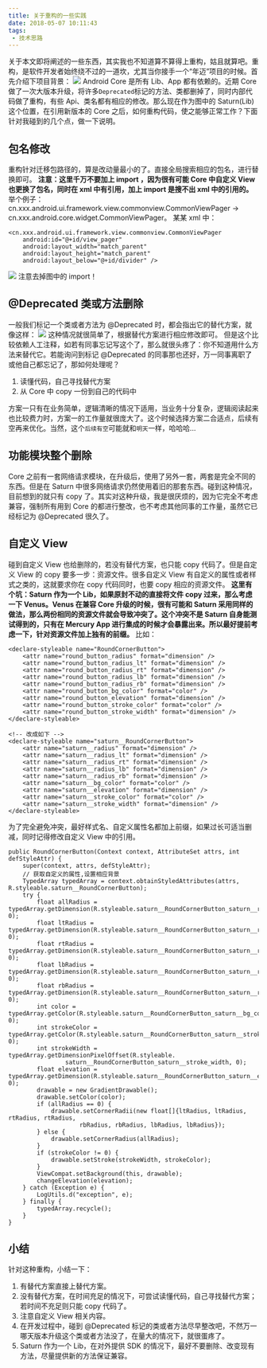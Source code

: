 ```yaml
---
title: 关于重构的一些实践
date: 2018-05-07 10:11:43
tags:
 - 技术思路
---
```

关于本文即将阐述的一些东西，其实我也不知道算不算得上重构，姑且就算吧。重构，是软件开发者始终绕不过的一道坎，尤其当你接手一个“年迈”项目的时候。首先介绍下项目背景：
![](https://images-1258496336.cos.ap-chengdu.myqcloud.com/2018/5/7/%E5%BE%AE%E4%BF%A1%E5%9B%BE%E7%89%87_20180507102549.png)
Android Core 是所有 Lib、App 都有依赖的。近期 Core 做了一次大版本升级，将许多``Deprecated``标记的方法、类都删掉了，同时内部代码做了重构，有些 Api、类名都有相应的修改。那么现在作为图中的 Saturn(Lib) 这个位置，在引用新版本的 Core 之后，如何重构代码，使之能够正常工作？下面针对我碰到的几个点，做一下说明。

<!-- more -->

## 包名修改
重构针对迁移包路径的，算是改动量最小的了。直接全局搜索相应的包名，进行替换即可。
**注意：这里千万不要加上 import ，因为很有可能 Core 中自定义 View 也更换了包名，同时在 xml 中有引用，加上 import 是搜不出 xml 中的引用的。**
举个例子：cn.xxx.android.ui.framework.view.commonview.CommonViewPager -> cn.xxx.android.core.widget.CommonViewPager。
某某 xml 中：
```
<cn.xxx.android.ui.framework.view.commonview.CommonViewPager
    android:id="@+id/view_pager"
    android:layout_width="match_parent"
    android:layout_height="match_parent"
    android:layout_below="@+id/divider" />
```
![](https://images-1258496336.cos.ap-chengdu.myqcloud.com/2018/5/7/%E5%BE%AE%E4%BF%A1%E5%9B%BE%E7%89%87_20180507103810.png)
注意去掉图中的 import！

## @Deprecated 类或方法删除
一般我们标记一个类或者方法为 @Deprecated 时，都会指出它的替代方案，就像这样：
![](https://images-1258496336.cos.ap-chengdu.myqcloud.com/2018/5/7/1.png)
这种情况就很简单了，根据替代方案进行相应修改即可。
但是这个比较依赖人工注释，如若有同事忘记写这个了，那么就很头疼了：你不知道用什么方法来替代它。若能询问到标记 @Deprecated 的同事那也还好，万一同事离职了或他自己都忘记了，那如何处理呢？
1. 读懂代码，自己寻找替代方案
2. 从 Core 中 copy 一份到自己的代码中

方案一只有在业务简单，逻辑清晰的情况下适用，当业务十分复杂，逻辑阅读起来也比较费力时，方案一的工作量就很庞大了。这个时候选择方案二合适点，后续有空再来优化。当然，这个``后续有空``可能就和``明天``一样，哈哈哈...

## 功能模块整个删除
Core 之前有一套网络请求模块，在升级后，使用了另外一套，两套是完全不同的东西。但是在 Saturn 中很多网络请求仍然使用着旧的那套东西。碰到这种情况，目前想到的就只有 copy 了。其实对这种升级，我是很厌烦的，因为它完全不考虑兼容，强制所有用到 Core 的都进行整改，也不考虑其他同事的工作量，虽然它已经标记为 @Deprecated 很久了。

## 自定义 View
碰到自定义 View 也给删除的，若没有替代方案，也只能 copy 代码了。但是自定义 View 的 copy 要多一步：资源文件。很多自定义 View 有自定义的属性或者样式之类的，这就要求你在 copy 代码同时，也要 copy 相应的资源文件。
**这里有个坑：Saturn 作为一个 Lib，如果原封不动的直接将文件 copy 过来，那么考虑一下 Venus。Venus 在兼容 Core 升级的时候，很有可能和 Saturn 采用同样的做法，那么两份相同的资源文件就会导致冲突了。这个冲突不是 Saturn 自身能测试得到的，只有在 Mercury App 进行集成的时候才会暴露出来。所以最好提前考虑一下，针对资源文件加上独有的前缀。**
比如：
```
<declare-styleable name="RoundCornerButton">
    <attr name="round_button_radius" format="dimension" />
    <attr name="round_button_radius_lt" format="dimension" />
    <attr name="round_button_radius_rt" format="dimension" />
    <attr name="round_button_radius_lb" format="dimension" />
    <attr name="round_button_radius_rb" format="dimension" />
    <attr name="round_button_bg_color" format="color" />
    <attr name="round_button_elevation" format="dimension" />
    <attr name="round_button_stroke_color" format="color" />
    <attr name="round_button_stroke_width" format="dimension" />
</declare-styleable>

<!-- 改成如下 -->
<declare-styleable name="saturn__RoundCornerButton">
    <attr name="saturn__radius" format="dimension" />
    <attr name="saturn__radius_lt" format="dimension" />
    <attr name="saturn__radius_rt" format="dimension" />
    <attr name="saturn__radius_lb" format="dimension" />
    <attr name="saturn__radius_rb" format="dimension" />
    <attr name="saturn__bg_color" format="color" />
    <attr name="saturn__elevation" format="dimension" />
    <attr name="saturn__stroke_color" format="color" />
    <attr name="saturn__stroke_width" format="dimension" />
</declare-styleable>
```
为了完全避免冲突，最好样式名、自定义属性名都加上前缀，如果过长可适当删减，同时记得修改自定义 View 中的引用。
```
public RoundCornerButton(Context context, AttributeSet attrs, int defStyleAttr) {
    super(context, attrs, defStyleAttr);
    // 获取自定义的属性,设置相应背景
    TypedArray typedArray = context.obtainStyledAttributes(attrs, R.styleable.saturn__RoundCornerButton);
    try {
        float allRadius = typedArray.getDimension(R.styleable.saturn__RoundCornerButton_saturn__radius, 0);
        float ltRadius = typedArray.getDimension(R.styleable.saturn__RoundCornerButton_saturn__radius_lt, 0);
        float rtRadius = typedArray.getDimension(R.styleable.saturn__RoundCornerButton_saturn__radius_rt, 0);
        float lbRadius = typedArray.getDimension(R.styleable.saturn__RoundCornerButton_saturn__radius_lb, 0);
        float rbRadius = typedArray.getDimension(R.styleable.saturn__RoundCornerButton_saturn__radius_rb, 0);
        int color = typedArray.getColor(R.styleable.saturn__RoundCornerButton_saturn__bg_color, 0);
        int strokeColor = typedArray.getColor(R.styleable.saturn__RoundCornerButton_saturn__stroke_color, 0);
        int strokeWidth = typedArray.getDimensionPixelOffset(R.styleable.
                saturn__RoundCornerButton_saturn__stroke_width, 0);
        float elevation = typedArray.getDimension(R.styleable.saturn__RoundCornerButton_saturn__elevation, 0);
        drawable = new GradientDrawable();
        drawable.setColor(color);
        if (allRadius == 0) {
            drawable.setCornerRadii(new float[]{ltRadius, ltRadius, rtRadius, rtRadius,
                    rbRadius, rbRadius, lbRadius, lbRadius});
        } else {
            drawable.setCornerRadius(allRadius);
        }
        if (strokeColor != 0) {
            drawable.setStroke(strokeWidth, strokeColor);
        }
        ViewCompat.setBackground(this, drawable);
        changeElevation(elevation);
    } catch (Exception e) {
        LogUtils.d("exception", e);
    } finally {
        typedArray.recycle();
    }
}
```

## 小结
针对这种重构，小结一下：
1. 有替代方案直接上替代方案。
2. 没有替代方案，在时间充足的情况下，可尝试读懂代码，自己寻找替代方案；若时间不充足则只能 copy 代码了。
3. 注意自定义 View 相关内容。
4. 在开发过程中，碰到 @Deprecated 标记的类或者方法尽早整改吧，不然万一哪天版本升级这个类或者方法没了，在量大的情况下，就很蛋疼了。
5. Saturn 作为一个 Lib，在对外提供 SDK 的情况下，最好不要删除、改变现有方法，尽量提供新的方法保证兼容。
